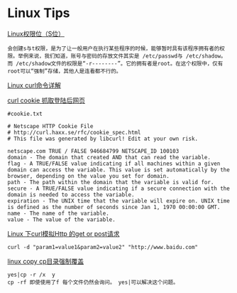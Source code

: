 # Linux Tips

[Linux权限位（S位）](http://binyan17.iteye.com/blog/1444452)
	
	会创建s与t权限，是为了让一般用户在执行某些程序的时候，能够暂时具有该程序拥有者的权限。举例来说，我们知道，账号与密码的存放文件其实是 /etc/passwd与 /etc/shadow。而 /etc/shadow文件的权限是“-r--------”。它的拥有者是root。在这个权限中，仅有root可以“强制”存储，其他人是连看都不行的。

[Linux curl命令详解](http://www.linuxdiyf.com/linux/2800.html)

[curl cookie 抓取登陆后网页](http://blog.sina.com.cn/s/blog_63d675190100p4vg.html)

	#cookie.txt

	# Netscape HTTP Cookie File
	# http://curl.haxx.se/rfc/cookie_spec.html
	# This file was generated by libcurl! Edit at your own risk.

	netscape.com TRUE / FALSE 946684799 NETSCAPE_ID 100103
	domain - The domain that created AND that can read the variable.
	flag - A TRUE/FALSE value indicating if all machines within a given domain can access the variable. This value is set automatically by the browser, depending on the value you set for domain.
	path - The path within the domain that the variable is valid for.
	secure - A TRUE/FALSE value indicating if a secure connection with the domain is needed to access the variable.
	expiration - The UNIX time that the variable will expire on. UNIX time is defined as the number of seconds since Jan 1, 1970 00:00:00 GMT.
	name - The name of the variable.
	value - The value of the variable.

[Linux 下curl模拟Http 的get or post请求](http://blog.sina.com.cn/s/blog_6e2d53050101k230.html)

	curl -d "param1=value1&param2=value2" "http://www.baidu.com"

[linux copy cp目录强制覆盖](http://blog.sina.com.cn/s/blog_8ca23b4001019ps6.html)

	yes|cp -r /x  y
	cp -rf 即使使用了f 每个文件仍然会询问。 yes|可以解决这个问题。
